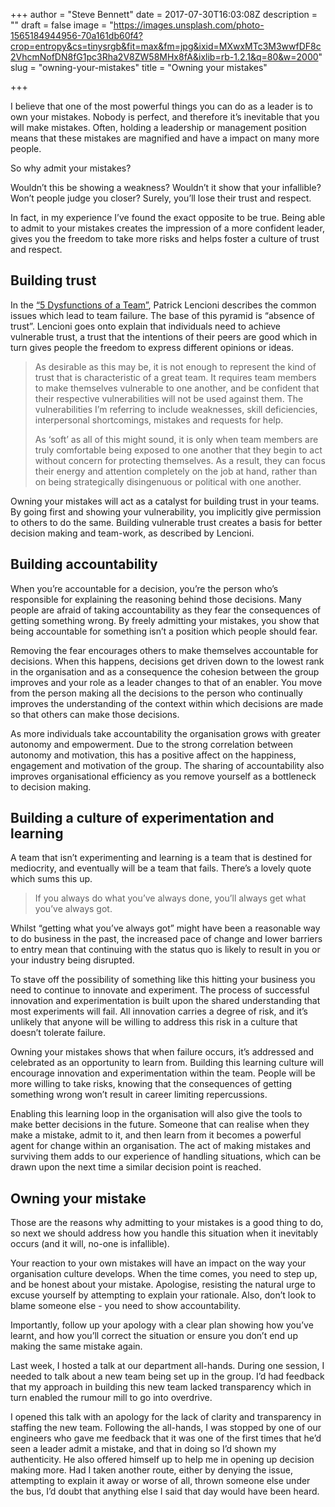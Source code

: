 +++
author = "Steve Bennett"
date = 2017-07-30T16:03:08Z
description = ""
draft = false
image = "https://images.unsplash.com/photo-1565184944956-70a161db60f4?crop=entropy&cs=tinysrgb&fit=max&fm=jpg&ixid=MXwxMTc3M3wwfDF8c2VhcmNofDN8fG1pc3Rha2V8ZW58MHx8fA&ixlib=rb-1.2.1&q=80&w=2000"
slug = "owning-your-mistakes"
title = "Owning your mistakes"

+++


I believe that one of the most powerful things you can do as a leader is to own your mistakes. Nobody is perfect, and therefore it’s inevitable that you will make mistakes. Often, holding a leadership or management position means that these mistakes are magnified and have a impact on many more people.

So why admit your mistakes?

Wouldn’t this be showing a weakness? Wouldn’t it show that your infallible? Won’t people judge you closer? Surely, you’ll lose their trust and respect.

In fact, in my experience I’ve found the exact opposite to be true. Being able to admit to your mistakes creates the impression of a more confident leader, gives you the freedom to take more risks and helps foster a culture of trust and respect.

## Building trust
In the [“5 Dysfunctions of a Team”](http://amzn.eu/bEqkjYW), Patrick Lencioni describes the common issues which lead to team failure. The base of this pyramid is “absence of trust”. Lencioni goes onto explain that individuals need to achieve vulnerable trust, a trust that the intentions of their peers are good which in turn gives people the freedom to express different opinions or ideas.

> As desirable as this may be, it is not enough to represent the kind of trust that is characteristic of a great team. It requires team members to make themselves vulnerable to one another, and be confident that their respective vulnerabilities will not be used against them. The vulnerabilities I’m referring to include weaknesses, skill deficiencies, interpersonal shortcomings, mistakes and requests for help.
> 
> As ‘soft’ as all of this might sound, it is only when team members are truly comfortable being exposed to one another that they begin to act without concern for protecting themselves. As a result, they can focus their energy and attention completely on the job at hand, rather than on being strategically disingenuous or political with one another.

Owning your mistakes will act as a catalyst for building trust in your teams. By going first and showing your vulnerability, you implicitly give permission to others to do the same. Building vulnerable trust creates a basis for better decision making and team-work, as described by Lencioni.

## Building accountability
When you’re accountable for a decision, you’re the person who’s responsible for explaining the reasoning behind those decisions. Many people are afraid of taking accountability as they fear the consequences of getting something wrong. By freely admitting your mistakes, you show that being accountable for something isn’t a position which people should fear.

Removing the fear encourages others to make themselves accountable for decisions. When this happens, decisions get driven down to the lowest rank in the organisation and as a consequence the cohesion between the group improves and your role as a leader changes to that of an enabler. You move from the person making all the decisions to the person who continually improves the understanding of the context within which decisions are made so that others can make those decisions.

As more individuals take accountability the organisation grows with greater autonomy and empowerment. Due to the strong correlation between autonomy and motivation, this has a positive affect on the happiness, engagement and motivation of the group. The sharing of accountability also improves organisational efficiency as you remove yourself as a bottleneck to decision making.

## Building a culture of experimentation and learning
A team that isn’t experimenting and learning is a team that is destined for mediocrity, and eventually will be a team that fails. There’s a lovely quote which sums this up.

> If you always do what you’ve always done, you’ll always get what you’ve always got.

Whilst “getting what you’ve always got” might have been a reasonable way to do business in the past, the increased pace of change and lower barriers to entry mean that continuing with the status quo is likely to result in you or your industry being disrupted.

To stave off the possibility of something like this hitting your business you need to continue to innovate and experiment. The process of successful innovation and experimentation is built upon the shared understanding that most experiments will fail. All innovation carries a degree of risk, and it’s unlikely that anyone will be willing to address this risk in a culture that doesn’t tolerate failure.

Owning your mistakes shows that when failure occurs, it’s addressed and celebrated as an opportunity to learn from. Building this learning culture will encourage innovation and experimentation within the team. People will be more willing to take risks, knowing that the consequences of getting something wrong won’t result in career limiting repercussions.

Enabling this learning loop in the organisation will also give the tools to make better decisions in the future. Someone that can realise when they make a mistake, admit to it, and then learn from it becomes a powerful agent for change within an organisation. The act of making mistakes and surviving them adds to our experience of handling situations, which can be drawn upon the next time a similar decision point is reached.

## Owning your mistake
Those are the reasons why admitting to your mistakes is a good thing to do, so next we should address how you handle this situation when it inevitably occurs (and it will, no-one is infallible).

Your reaction to your own mistakes will have an impact on the way your organisation culture develops. When the time comes, you need to step up, and be honest about your mistake. Apologise, resisting the natural urge to excuse yourself by attempting to explain your rationale. Also, don’t look to blame someone else - you need to show accountability.

Importantly, follow up your apology with a clear plan showing how you’ve learnt, and how you’ll correct the situation or ensure you don’t end up making the same mistake again.

Last week, I hosted a talk at our department all-hands. During one session, I needed to talk about a new team being set up in the group. I’d had feedback that my approach in building this new team lacked transparency which in turn enabled the rumour mill to go into overdrive.

I opened this talk with an apology for the lack of clarity and transparency in staffing the new team. Following the all-hands, I was stopped by one of our engineers who gave me feedback that it was one of the first times that he’d seen a leader admit a mistake, and that in doing so I’d shown my authenticity. He also offered himself up to help me in opening up decision making more. Had I taken another route, either by denying the issue, attempting to explain it away or worse of all, thrown someone else under the bus, I’d doubt that anything else I said that day would have been heard.




